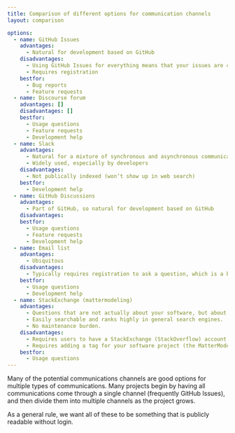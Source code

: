 ```yaml
---
title: Comparison of different options for communication channels
layout: comparison

options:
  - name: GitHub Issues
    advantages:
      - Natural for development based on GitHub
    disadvantages:
      - Using GitHub Issues for everything means that your issues are cluttered, and typically then either requires active triage/labeling of issues to distinguish different types of communication.
      - Requires registration
    bestfor:
      - Bug reports
      - Feature requests
  - name: Discourse forum
    advantages: []
    disadvantages: []
    bestfor:
      - Usage questions
      - Feature requests
      - Development help
  - name: Slack
    advantages:
      - Natural for a mixture of synchronous and asynchronous communication
      - Widely used, especially by developers
    disadvantages:
      - Not publically indexed (won’t show up in web search)
    bestfor:
      - Development help
  - name: GitHub Discussions
    advantages:
      - Part of GitHub, so natural for development based on GitHub
    disadvantages:
    bestfor:
      - Usage questions
      - Feature requests
      - Development help
  - name: Email list
    advantages:
      - Ubiquitous
    disadvantages:
      - Typically requires registration to ask a question, which is a barrier for users who want to ask a question but not continue to receive unrelated emails
    bestfor:
      - Usage questions
      - Development help
  - name: StackExchange (mattermodeling)
    advantages:
      - Questions that are not actually about your software, but about the ecosystem around your software (e.g., Python-related questions for a Python-based library) or about the scientific subject (e.g., “what is a force field”) might be answered by other experts.
      - Easily searchable and ranks highly in general search engines.
      - No maintenance burden.
    disadvantages:
      - Requires users to have a StackExchange (StackOverflow) account to ask questions.
      - Requires adding a tag for your software project (the MatterModeling SE team has been helpful with this before)
    bestfor:
      - Usage questions
---
```


Many of the potential communications channels are good options for multiple
types of communications. Many projects begin by having all communications come
through a single channel (frequently GitHub Issues), and then divide them into
multiple channels as the project grows.

As a general rule, we want all of these to be something that is publicly
readable without login.

